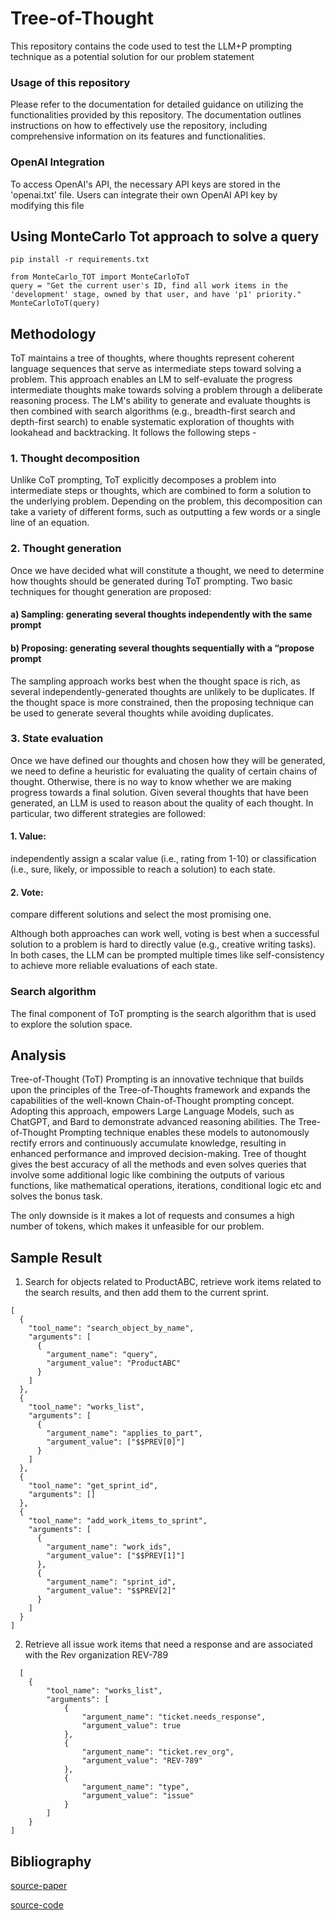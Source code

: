 # Tree-of-Thought
This repository contains the code used to test the LLM+P prompting technique as a potential solution for our problem statement

### Usage of this repository 
Please refer to the documentation for detailed guidance on utilizing the functionalities provided by this repository. The documentation outlines instructions on how to effectively use the repository, including comprehensive information on its features and functionalities. 

### OpenAI Integration
To access OpenAI's API, the necessary API keys are stored in the 'openai.txt' file. Users can integrate their own OpenAI API key by modifying this file

## Using MonteCarlo Tot approach to solve a query
`pip install -r requirements.txt`


```
from MonteCarlo_TOT import MonteCarloToT
query = "Get the current user's ID, find all work items in the 'development' stage, owned by that user, and have 'p1' priority."
MonteCarloToT(query)
```

## Methodology
ToT maintains a tree of thoughts, where thoughts represent coherent language sequences that serve as intermediate steps toward solving a problem. This approach enables an LM to self-evaluate the progress intermediate thoughts make towards solving a problem through a deliberate reasoning process. The LM's ability to generate and evaluate thoughts is then combined with search algorithms (e.g., breadth-first search and depth-first search) to enable systematic exploration of thoughts with lookahead and backtracking. It follows the following steps -


### 1. Thought decomposition 
Unlike CoT prompting, ToT explicitly decomposes a problem into intermediate steps or thoughts, which are combined to form a solution to the underlying problem. Depending on the problem, this decomposition can take a variety of different forms, such as outputting a few words or a single line of an equation.


### 2. Thought generation  
Once we have decided what will constitute a thought, we need to determine how thoughts should be generated during ToT prompting. Two basic techniques for thought generation are proposed:
#### a) Sampling: generating several thoughts independently with the same prompt
#### b) Proposing: generating several thoughts sequentially with a “propose prompt
The sampling approach works best when the thought space is rich, as several independently-generated thoughts are unlikely to be duplicates. If the thought space is more constrained, then the proposing technique can be used to generate several thoughts while avoiding duplicates.


### 3. State evaluation  
Once we have defined our thoughts and chosen how they will be generated, we need to define a heuristic for evaluating the quality of certain chains of thought. Otherwise, there is no way to know whether we are making progress towards a final solution. Given several thoughts that have been generated, an LLM is used to reason about the quality of each thought. In particular, two different strategies are followed:
#### 1. Value: 
independently assign a scalar value (i.e., rating from 1-10) or classification (i.e., sure, likely, or impossible to reach a solution) to each state.
#### 2. Vote: 
compare different solutions and select the most promising one.

Although both approaches can work well, voting is best when a successful solution
to a problem is hard to directly value (e.g., creative writing tasks). In both cases,
the LLM can be prompted multiple times like self-consistency to
achieve more reliable evaluations of each state.

### Search algorithm 
The final component of ToT prompting is the search algorithm
that is used to explore the solution space.


## Analysis
Tree-of-Thought (ToT) Prompting is an innovative technique that builds upon the principles of the Tree-of-Thoughts framework and expands the capabilities of the well-known Chain-of-Thought prompting concept. Adopting this approach, empowers Large Language Models, such as ChatGPT, and Bard to demonstrate advanced reasoning abilities. The Tree-of-Thought Prompting technique enables these models to autonomously rectify errors and continuously accumulate knowledge, resulting in enhanced performance and improved decision-making. Tree of thought gives the best accuracy of all the methods and even solves queries that involve some additional logic like combining the outputs of various functions, like mathematical operations, iterations, conditional logic etc and solves the bonus task. 

The only downside is it makes a lot of requests and consumes a high number of tokens, which makes it unfeasible for our problem. 


## Sample Result
1. Search for objects related to ProductABC, retrieve work items related to the search results, and then add them to the current sprint.
```
[
  {
    "tool_name": "search_object_by_name",
    "arguments": [
      {
        "argument_name": "query",
        "argument_value": "ProductABC"
      }
    ]
  },
  {
    "tool_name": "works_list",
    "arguments": [
      {
        "argument_name": "applies_to_part",
        "argument_value": ["$$PREV[0]"]
      }
    ]
  },
  {
    "tool_name": "get_sprint_id",
    "arguments": []
  },
  {
    "tool_name": "add_work_items_to_sprint",
    "arguments": [
      {
        "argument_name": "work_ids",
        "argument_value": ["$$PREV[1]"]
      },
      {
        "argument_name": "sprint_id",
        "argument_value": "$$PREV[2]"
      }
    ]
  }
]
```

2. Retrieve all issue work items that need a response and are associated with the Rev organization REV-789
```
  [
    {
        "tool_name": "works_list",
        "arguments": [
            {
                "argument_name": "ticket.needs_response",
                "argument_value": true
            },
            {
                "argument_name": "ticket.rev_org",
                "argument_value": "REV-789"
            },
            {
                "argument_name": "type",
                "argument_value": "issue"
            }
        ]
    }
]
```


## Bibliography
[source-paper](https://arxiv.org/pdf/2305.10601.pdf)

[source-code](https://github.com/kyegomez/tree-of-thoughts)
